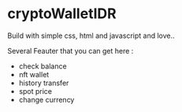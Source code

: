 # cryptoWalletIDR

Build with simple css, html and javascript and love..

Several Feauter that you can get here :
  - check balance
  - nft wallet
  - history transfer
  - spot price
  - change currency


